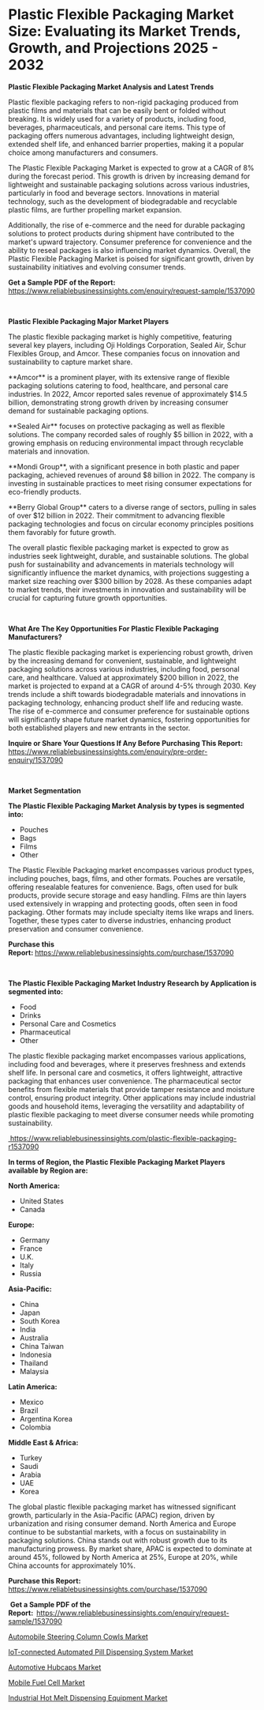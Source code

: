 <p><h1>Plastic Flexible Packaging Market Size: Evaluating its Market Trends, Growth, and Projections 2025 - 2032</h1></p><p><strong>Plastic Flexible Packaging Market Analysis and Latest Trends</strong></p>
<p><p>Plastic flexible packaging refers to non-rigid packaging produced from plastic films and materials that can be easily bent or folded without breaking. It is widely used for a variety of products, including food, beverages, pharmaceuticals, and personal care items. This type of packaging offers numerous advantages, including lightweight design, extended shelf life, and enhanced barrier properties, making it a popular choice among manufacturers and consumers.</p><p>The Plastic Flexible Packaging Market is expected to grow at a CAGR of 8% during the forecast period. This growth is driven by increasing demand for lightweight and sustainable packaging solutions across various industries, particularly in food and beverage sectors. Innovations in material technology, such as the development of biodegradable and recyclable plastic films, are further propelling market expansion.</p><p>Additionally, the rise of e-commerce and the need for durable packaging solutions to protect products during shipment have contributed to the market's upward trajectory. Consumer preference for convenience and the ability to reseal packages is also influencing market dynamics. Overall, the Plastic Flexible Packaging Market is poised for significant growth, driven by sustainability initiatives and evolving consumer trends.</p></p>
<p><strong>Get a Sample PDF of the Report:&nbsp;</strong> <a href="https://www.reliablebusinessinsights.com/enquiry/request-sample/1537090?utm_campaign=2109&utm_medium=2&utm_source=Github&utm_content=ia&utm_term=30012025&utm_id=plastic-flexible-packaging">https://www.reliablebusinessinsights.com/enquiry/request-sample/1537090</a></p>
<p>&nbsp;</p>
<p><strong>Plastic Flexible Packaging Major Market Players</strong></p>
<p><p>The plastic flexible packaging market is highly competitive, featuring several key players, including Oji Holdings Corporation, Sealed Air, Schur Flexibles Group, and Amcor. These companies focus on innovation and sustainability to capture market share.</p><p>**Amcor** is a prominent player, with its extensive range of flexible packaging solutions catering to food, healthcare, and personal care industries. In 2022, Amcor reported sales revenue of approximately $14.5 billion, demonstrating strong growth driven by increasing consumer demand for sustainable packaging options.</p><p>**Sealed Air** focuses on protective packaging as well as flexible solutions. The company recorded sales of roughly $5 billion in 2022, with a growing emphasis on reducing environmental impact through recyclable materials and innovation.</p><p>**Mondi Group**, with a significant presence in both plastic and paper packaging, achieved revenues of around $8 billion in 2022. The company is investing in sustainable practices to meet rising consumer expectations for eco-friendly products.</p><p>**Berry Global Group** caters to a diverse range of sectors, pulling in sales of over $12 billion in 2022. Their commitment to advancing flexible packaging technologies and focus on circular economy principles positions them favorably for future growth.</p><p>The overall plastic flexible packaging market is expected to grow as industries seek lightweight, durable, and sustainable solutions. The global push for sustainability and advancements in materials technology will significantly influence the market dynamics, with projections suggesting a market size reaching over $300 billion by 2028. As these companies adapt to market trends, their investments in innovation and sustainability will be crucial for capturing future growth opportunities.</p></p>
<p>&nbsp;</p>
<p><strong>What Are The Key Opportunities For Plastic Flexible Packaging Manufacturers?</strong></p>
<p><p>The plastic flexible packaging market is experiencing robust growth, driven by the increasing demand for convenient, sustainable, and lightweight packaging solutions across various industries, including food, personal care, and healthcare. Valued at approximately $200 billion in 2022, the market is projected to expand at a CAGR of around 4-5% through 2030. Key trends include a shift towards biodegradable materials and innovations in packaging technology, enhancing product shelf life and reducing waste. The rise of e-commerce and consumer preference for sustainable options will significantly shape future market dynamics, fostering opportunities for both established players and new entrants in the sector.</p></p>
<p><strong>Inquire or Share Your Questions If Any Before Purchasing This Report:</strong> <a href="https://www.reliablebusinessinsights.com/enquiry/pre-order-enquiry/1537090?utm_campaign=2109&utm_medium=2&utm_source=Github&utm_content=ia&utm_term=30012025&utm_id=plastic-flexible-packaging">https://www.reliablebusinessinsights.com/enquiry/pre-order-enquiry/1537090</a></p>
<p>&nbsp;</p>
<p><strong>Market Segmentation</strong></p>
<p><strong>The Plastic Flexible Packaging Market Analysis by types is segmented into:</strong></p>
<p><ul><li>Pouches</li><li>Bags</li><li>Films</li><li>Other</li></ul></p>
<p><p>The Plastic Flexible Packaging market encompasses various product types, including pouches, bags, films, and other formats. Pouches are versatile, offering resealable features for convenience. Bags, often used for bulk products, provide secure storage and easy handling. Films are thin layers used extensively in wrapping and protecting goods, often seen in food packaging. Other formats may include specialty items like wraps and liners. Together, these types cater to diverse industries, enhancing product preservation and consumer convenience.</p></p>
<p><strong>Purchase this Report:&nbsp;</strong><a href="https://www.reliablebusinessinsights.com/purchase/1537090?utm_campaign=2109&utm_medium=2&utm_source=Github&utm_content=ia&utm_term=30012025&utm_id=plastic-flexible-packaging">https://www.reliablebusinessinsights.com/purchase/1537090</a></p>
<p>&nbsp;</p>
<p><strong>The Plastic Flexible Packaging Market Industry Research by Application is segmented into:</strong></p>
<p><ul><li>Food</li><li>Drinks</li><li>Personal Care and Cosmetics</li><li>Pharmaceutical</li><li>Other</li></ul></p>
<p><p>The plastic flexible packaging market encompasses various applications, including food and beverages, where it preserves freshness and extends shelf life. In personal care and cosmetics, it offers lightweight, attractive packaging that enhances user convenience. The pharmaceutical sector benefits from flexible materials that provide tamper resistance and moisture control, ensuring product integrity. Other applications may include industrial goods and household items, leveraging the versatility and adaptability of plastic flexible packaging to meet diverse consumer needs while promoting sustainability.</p></p>
<p><a href="https://www.reliablebusinessinsights.com/plastic-flexible-packaging-r1537090?utm_campaign=2109&utm_medium=2&utm_source=Github&utm_content=ia&utm_term=30012025&utm_id=plastic-flexible-packaging">&nbsp;https://www.reliablebusinessinsights.com/plastic-flexible-packaging-r1537090</a></p>
<p><strong>In terms of Region, the Plastic Flexible Packaging Market Players available by Region are:</strong></p>
<p>
    <p> <strong> North America: </strong>
        <ul>
            <li>United States</li>
            <li>Canada</li>
        </ul>
        </p> 
    <p> <strong> Europe: </strong>
        <ul>
            <li>Germany</li>
            <li>France</li>
            <li>U.K.</li>
            <li>Italy</li>
            <li>Russia</li>
        </ul>
        </p> 
    <p> <strong> Asia-Pacific: </strong>
        <ul>
            <li>China</li>
            <li>Japan</li>
            <li>South Korea</li>
            <li>India</li>
            <li>Australia</li>
            <li>China Taiwan</li>
            <li>Indonesia</li>
            <li>Thailand</li>
            <li>Malaysia</li>
        </ul>
        </p> 
    <p> <strong> Latin America: </strong>
        <ul>
            <li>Mexico</li>
            <li>Brazil</li>
            <li>Argentina Korea</li>
            <li>Colombia</li>
        </ul>
        </p> 
    <p> <strong> Middle East & Africa: </strong>
        <ul>
            <li>Turkey</li>
            <li>Saudi</li>
            <li>Arabia</li>
            <li>UAE</li>
            <li>Korea</li>
        </ul>
    </p>
    </p>
<p><p>The global plastic flexible packaging market has witnessed significant growth, particularly in the Asia-Pacific (APAC) region, driven by urbanization and rising consumer demand. North America and Europe continue to be substantial markets, with a focus on sustainability in packaging solutions. China stands out with robust growth due to its manufacturing prowess. By market share, APAC is expected to dominate at around 45%, followed by North America at 25%, Europe at 20%, while China accounts for approximately 10%.</p></p>
<p><strong>Purchase this Report: </strong><a href="https://www.reliablebusinessinsights.com/purchase/1537090?utm_campaign=2109&utm_medium=2&utm_source=Github&utm_content=ia&utm_term=30012025&utm_id=plastic-flexible-packaging">https://www.reliablebusinessinsights.com/purchase/1537090</a></p>
<p>&nbsp;<strong>Get a Sample PDF of the Report:&nbsp;&nbsp;</strong><a href="https://www.reliablebusinessinsights.com/enquiry/request-sample/1537090?utm_campaign=2109&utm_medium=2&utm_source=Github&utm_content=ia&utm_term=30012025&utm_id=plastic-flexible-packaging">https://www.reliablebusinessinsights.com/enquiry/request-sample/1537090</a></p>
<p><strong></strong></p>
<p><p><a href="https://www.linkedin.com/pulse/automobile-steering-column-cowls-market-overview-size-value-ixs4e?utm_campaign=2109&utm_medium=2&utm_source=Github&utm_content=ia&utm_term=30012025&utm_id=plastic-flexible-packaging">Automobile Steering Column Cowls Market</a></p><p><a href="https://www.linkedin.com/pulse/iot-connected-automated-pill-dispensing-system-market-size-xb3fc?utm_campaign=2109&utm_medium=2&utm_source=Github&utm_content=ia&utm_term=30012025&utm_id=plastic-flexible-packaging">IoT-connected Automated Pill Dispensing System Market</a></p><p><a href="https://github.com/buqjavesora/Market-Research-Report-List-1/blob/main/automotive-hubcaps-market.md?utm_campaign=2109&utm_medium=2&utm_source=Github&utm_content=ia&utm_term=30012025&utm_id=plastic-flexible-packaging">Automotive Hubcaps Market</a></p><p><a href="https://github.com/iwciasylvya/Market-Research-Report-List-1/blob/main/mobile-fuel-cell-market.md?utm_campaign=2109&utm_medium=2&utm_source=Github&utm_content=ia&utm_term=30012025&utm_id=plastic-flexible-packaging">Mobile Fuel Cell Market</a></p><p><a href="https://www.linkedin.com/pulse/understanding-surging-industrial-hot-melt-dispensing-ggkmc?utm_campaign=2109&utm_medium=2&utm_source=Github&utm_content=ia&utm_term=30012025&utm_id=plastic-flexible-packaging">Industrial Hot Melt Dispensing Equipment Market</a></p></p>